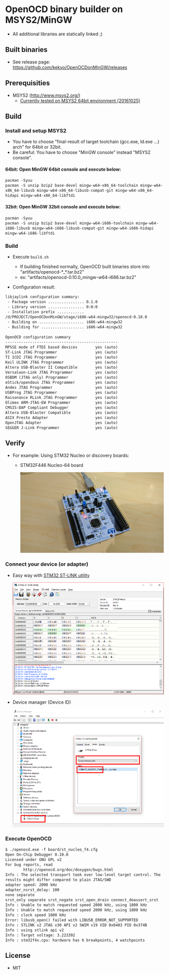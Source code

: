 # OpenOCD binary builder on MSYS2/MinGW

* All additional libraries are statically linked ;)

## Built binaries

* See release page: https://github.com/kekyo/OpenOCDonMinGW/releases

## Prerequisities

* MSYS2 (http://www.msys2.org/)
  * [Currently tested on MSYS2 64bit environment (20161025)](http://repo.msys2.org/distrib/x86_64/msys2-x86_64-20161025.exe)

## Build

### Install and setup MSYS2

* You have to choose "final-result of target toolchain (gcc.exe, ld.exe ...) arch" for 64bit or 32bit.
* Be careful: You have to choose "MinGW console" instead "MSYS2 console".

#### 64bit: Open MinGW 64bit console and execute below:

```
pacman -Syuu
pacman -S unzip bzip2 base-devel mingw-w64-x86_64-toolchain mingw-w64-x86_64-libusb mingw-w64-x86_64-libusb-compat-git mingw-w64-x86_64-hidapi mingw-w64-x86_64-libftdi
```

#### 32bit: Open MinGW 32bit console and execute below:

```
pacman -Syuu
pacman -S unzip bzip2 base-devel mingw-w64-i686-toolchain mingw-w64-i686-libusb mingw-w64-i686-libusb-compat-git mingw-w64-i686-hidapi mingw-w64-i686-libftdi
```

### Build

* Execute `build.sh`
  * If building finished normally, OpenOCD built binaries store into "artifacts/openocd-\*\_\*.tar.bz2"
  * ex: "artifacts/openocd-0.10.0_mingw-w64-i686.tar.bz2"

* Configuration result:

```
libjaylink configuration summary:
 - Package version ................ 0.1.0
 - Library version ................ 0:0:0
 - Installation prefix ............ /d/PROJECT/OpenOCDonMinGW/stage/i686-w64-mingw32/openocd-0.10.0
 - Building on .................... i686-w64-mingw32
 - Building for ................... i686-w64-mingw32

OpenOCD configuration summary
--------------------------------------------------
MPSSE mode of FTDI based devices        yes (auto)
ST-Link JTAG Programmer                 yes (auto)
TI ICDI JTAG Programmer                 yes (auto)
Keil ULINK JTAG Programmer              yes (auto)
Altera USB-Blaster II Compatible        yes (auto)
Versaloon-Link JTAG Programmer          yes (auto)
OSBDM (JTAG only) Programmer            yes (auto)
eStick/opendous JTAG Programmer         yes (auto)
Andes JTAG Programmer                   yes (auto)
USBProg JTAG Programmer                 yes (auto)
Raisonance RLink JTAG Programmer        yes (auto)
Olimex ARM-JTAG-EW Programmer           yes (auto)
CMSIS-DAP Compliant Debugger            yes (auto)
Altera USB-Blaster Compatible           yes (auto)
ASIX Presto Adapter                     yes (auto)
OpenJTAG Adapter                        yes (auto)
SEGGER J-Link Programmer                yes (auto)
```

## Verify

* For example: Using STM32 Nucleo or discovery boards:
  * STM32F446 Nucleo-64 board

    ![STM32F446](images/stm32f446.jpg)

### Connect your device (or adapter)

* Easy way with [STM32 ST-LINK utility](http://www.st.com/ja/development-tools/stsw-link004.html)

  ![STM32 ST-LINK utility](images/utility-stlinkv2.png)

* Device manager (Device ID)

  ![Device ID](images/device-stlinkv2.png)

### Execute OpenOCD

```
$ ./openocd.exe -f board/st_nucleo_f4.cfg
Open On-Chip Debugger 0.10.0
Licensed under GNU GPL v2
For bug reports, read
        http://openocd.org/doc/doxygen/bugs.html
Info : The selected transport took over low-level target control. The results might differ compared to plain JTAG/SWD
adapter speed: 2000 kHz
adapter_nsrst_delay: 100
none separate
srst_only separate srst_nogate srst_open_drain connect_deassert_srst
Info : Unable to match requested speed 2000 kHz, using 1800 kHz
Info : Unable to match requested speed 2000 kHz, using 1800 kHz
Info : clock speed 1800 kHz
Error: libusb_open() failed with LIBUSB_ERROR_NOT_SUPPORTED
Info : STLINK v2 JTAG v30 API v2 SWIM v19 VID 0x0483 PID 0x374B
Info : using stlink api v2
Info : Target voltage: 3.223392
Info : stm32f4x.cpu: hardware has 6 breakpoints, 4 watchpoints
```

## License

* MIT
